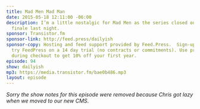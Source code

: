 ```yaml
---
title: Mad Men Mad Man
date: 2015-05-18 12:11:00 -06:00
description: I’m a little nostalgic for Mad Men as the series closed out with a great
  finale last night.
sponsor: Transistor.fm
sponsor-link: http://feed.press/dailyish
sponsor-copy: Hosting and feed support provided by Feed.Press.  Sign-up today and
  try FeedPress on a 14 day trial (no contracts or commitments). Use promo code "dailyish"
  during checkout to get 10% off your first year.
episode: 94
show: dailyish
mp3: https://media.transistor.fm/bae0b486.mp3
layout: episode
---
```


<em>Sorry the show notes for this episode were removed because Chris got lazy when we moved to our new CMS</em>.

